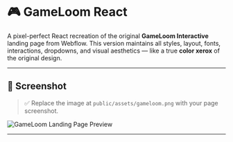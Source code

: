 # 🎮 GameLoom React

A pixel-perfect React recreation of the original **GameLoom Interactive** landing page from Webflow. This version maintains all styles, layout, fonts, interactions, dropdowns, and visual aesthetics — like a true **color xerox** of the original design.

---

## 📸 Screenshot

> ✅ Replace the image at `public/assets/gameloom.png` with your page screenshot.

![GameLoom Landing Page Preview](./public/assets/gameloom.png)

---



